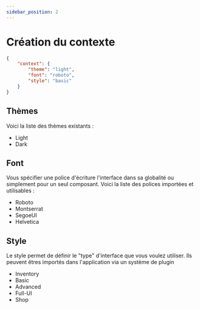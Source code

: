 ```yaml
---
sidebar_position: 2
---
```


# Création du contexte

```json title="request.json"
{ 
    "context": {
        "theme": "light",
        "font": "roboto",
        "style": "basic"
    }
}
```
## Thèmes

Voici la liste des thèmes existants :
- Light
- Dark

## Font

Vous spécifier une police d'écriture l'interface dans sa globalité ou simplement pour un seul composant. Voici la liste des polices importées et utilisables :
- Roboto
- Montserrat
- SegoeUI
- Helvetica

## Style

Le style permet de définir le "type" d'interface que vous voulez utiliser. Ils peuvent êtres importés dans l'application via un système de plugin

- Inventory
- Basic
- Advanced
- Full-UI
- Shop
